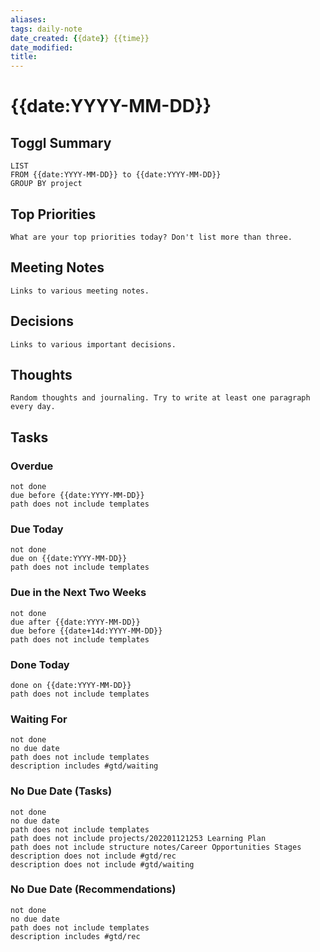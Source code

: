 ```yaml
---
aliases:
tags: daily-note
date_created: {{date}} {{time}}
date_modified: 
title:
---
```


# {{date:YYYY-MM-DD}}

## Toggl Summary

```toggl
LIST
FROM {{date:YYYY-MM-DD}} to {{date:YYYY-MM-DD}}
GROUP BY project
```

## Top Priorities

`What are your top priorities today? Don't list more than three.`

## Meeting Notes

`Links to various meeting notes.`

## Decisions

`Links to various important decisions.`

## Thoughts

`Random thoughts and journaling. Try to write at least one paragraph every day.`

## Tasks

### Overdue

```tasks
not done
due before {{date:YYYY-MM-DD}}
path does not include templates
```

### Due Today

```tasks
not done
due on {{date:YYYY-MM-DD}}
path does not include templates
```

### Due in the Next Two Weeks

```tasks
not done
due after {{date:YYYY-MM-DD}}
due before {{date+14d:YYYY-MM-DD}}
path does not include templates
```

### Done Today

```tasks
done on {{date:YYYY-MM-DD}}
path does not include templates
```

### Waiting For

```tasks
not done
no due date
path does not include templates
description includes #gtd/waiting  
```

### No Due Date (Tasks)

```tasks
not done
no due date
path does not include templates
path does not include projects/202201121253 Learning Plan
path does not include structure notes/Career Opportunities Stages
description does not include #gtd/rec 
description does not include #gtd/waiting 
```

### No Due Date (Recommendations)

```tasks
not done
no due date
path does not include templates
description includes #gtd/rec 
```
